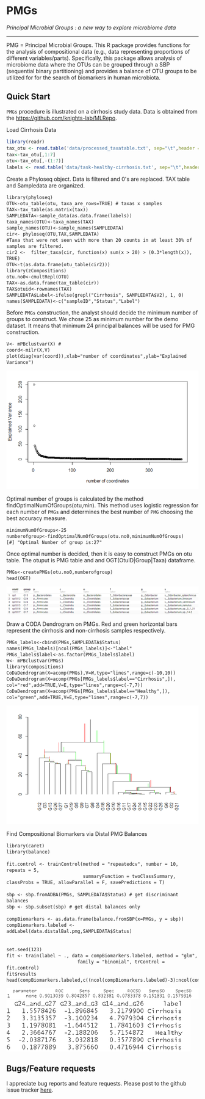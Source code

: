 # PMGs

*Principal Microbial Groups : a new way to explore microbiome data*

***
PMG = Principal Microbial Groups.
This R package provides functions for the analysis of compositional data (e.g., data representing proportions of different variables/parts). Specifically, this package allows analysis of microbiome data where the OTUs can be grouped through a SBP (sequential binary partitioning) and provides a balance of OTU groups to be utilized for for the search of biomarkers in human microbiota. 

## Quick Start ##

`PMGs` procedure is illustrated on a cirrhosis study data. Data is obtained from the https://github.com/knights-lab/MLRepo.

Load Cirrhosis Data
``` r
library(readr)
tax_otu <- read.table('data/processed_taxatable.txt', sep="\t",header = TRUE) 
tax<-tax_otu[,1:7]
otu<-tax_otu[,-(1:7)]
labels <- read.table('data/task-healthy-cirrhosis.txt', sep="\t",header = FALSE) 
```

Create a Phyloseq object. Data is filtered and 0's are replaced. TAX table and Sampledata are organized.

```{r}
library(phyloseq)
OTU<-otu_table(otu, taxa_are_rows=TRUE) # taxas x samples
TAX<-tax_table(as.matrix(tax))
SAMPLEDATA<-sample_data(as.data.frame(labels))
taxa_names(OTU)<-taxa_names(TAX)
sample_names(OTU)<-sample_names(SAMPLEDATA)
cir<- phyloseq(OTU,TAX,SAMPLEDATA)
#Taxa that were not seen with more than 20 counts in at least 30% of samples are filtered.
cir2 <-  filter_taxa(cir, function(x) sum(x > 20) > (0.3*length(x)), TRUE)
OTU<-t(as.data.frame(otu_table(cir2)))
library(zCompositions)
otu.no0<-cmultRepl(OTU)
TAX<-as.data.frame(tax_table(cir))
TAX$otuid<-rownames(TAX)
SAMPLEDATA$Label<-ifelse(grepl("Cirrhosis", SAMPLEDATA$V2), 1, 0)
names(SAMPLEDATA)<-c("sampleID","Status","Label")
```

Before `PMGs` construction, the analyst should decide the minimum number of groups to construct. 
We chose 25 as minimum number for the demo dataset. It means that minimum 24 principal balances will be used for PMG construction. 
```{r}
V<- mPBclustvar(X) #
coord<-milr(X,V)
plot(diag(var(coord)),xlab="number of coordinates",ylab="Explained Variance")
```
![](README-plot-1.png)

Optimal number of groups is calculated by the method findOptimalNumOfGroups(otu,min). This method uses logistic regression for each number of `PMGs` and determines the best number of `PMG` choosing the best accuracy measure.  
```{r}
minimumNumOfGroups<-25
numberofgroup<-findOptimalNumOfGroups(otu.no0,minimumNumOfGroups)
[#] "Optimal Number of group is:27"
```
Once optimal number is decided, then it is easy to construct PMGs on otu table.
The otuput is PMG table and and OGT(OtuID|Group|Taxa) dataframe.

```{r}
PMGs<-createPMGs(otu.no0,numberofgroup)  
head(OGT)
```
![](README-table-1.png)


Draw a CODA Dendrogram on PMGs. Red and green horizontal bars represent the cirrhosis and
non-cirrhosis samples respectively.

```{r}
PMGs_labels<-cbind(PMGs,SAMPLEDATA$Status)
names(PMGs_labels)[ncol(PMGs_labels)]<-"label"
PMGs_labels$label<-as.factor(PMGs_labels$label)
W<- mPBclustvar(PMGs)
library(compositions)
CoDaDendrogram(X=acomp(PMGs),V=W,type="lines",range=c(-10,10))
CoDaDendrogram(X=acomp(PMGs[PMGs_labels$label=="Cirrhosis",]), col="red",add=TRUE,V=E,type="lines",range=c(-7,7))
CoDaDendrogram(X=acomp(PMGs[PMGs_labels$label=="Healthy",]), col="green",add=TRUE,V=E,type="lines",range=c(-7,7))
```

![](README-plot-2.png)


Find Compositional Biomarkers via Distal PMG Balances

```{r}
library(caret)
library(balance)

fit.control <- trainControl(method = "repeatedcv", number = 10, repeats = 5,
                            summaryFunction = twoClassSummary, classProbs = TRUE, allowParallel = F, savePredictions = T)

sbp <- sbp.fromADBA(PMGs, SAMPLEDATA$Status) # get discriminant balances
sbp <- sbp.subset(sbp) # get distal balances only

compBiomarkers <- as.data.frame(balance.fromSBP(x=PMGs, y = sbp)) 
compBiomarkers.labeled <- addLabel(data.distalBal.pmg,SAMPLEDATA$Status)


set.seed(123)
fit <- train(label ~ ., data = compBiomarkers.labeled, method = "glm", 
                          family = "binomial", trControl = fit.control)
fit$results
head(compBiomarkers.labeled,c((ncol(compBiomarkers.labeled)-3):ncol(compBiomarkers.labeled))))
```
![](result1.png)
![](result2.png)

## Bugs/Feature requests ##
I appreciate bug reports and feature requests. Please post to the github issue tracker [here](https://github.com/asliboyraz/pmgs/issues). 


